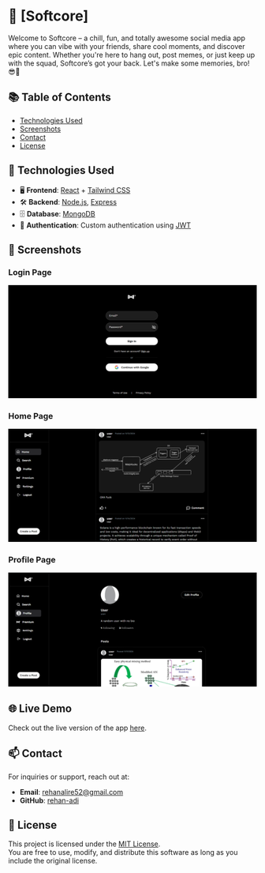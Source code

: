 # 📱 [Softcore]

Welcome to Softcore – a chill, fun, and totally awesome social media app where you can vibe with your friends, share cool moments, and discover epic content. Whether you're here to hang out, post memes, or just keep up with the squad, Softcore’s got your back. Let's make some memories, bro! 😎🎉

## 📚 Table of Contents

- [Technologies Used](#-technologies-used)
- [Screenshots](#-screenshots)
- [Contact](#-contact)
- [License](#-license)

## 🚀 Technologies Used

- 🖥️ **Frontend**: [React](https://reactjs.org/) + [Tailwind CSS](https://tailwindcss.com/)
- 🛠️ **Backend**: [Node.js](https://nodejs.org/), [Express](https://expressjs.com/)
- 🗄️ **Database**: [MongoDB](https://www.mongodb.com/)
- 🔐 **Authentication**: Custom authentication using [JWT](https://jwt.io/)

## 🎨 Screenshots

### Login Page

![Login Page](public/images/login.png)

### Home Page

![Home Page](public/images/homepage.png)

### Profile Page

![Profile Page](public/images/profile.png)

## 🌐 Live Demo

Check out the live version of the app [here](https://softcoreapp.vercel.app/).

## 📫 Contact

For inquiries or support, reach out at:

- **Email**: rehanalire52@gmail.com
- **GitHub**: [rehan-adi](https://github.com/rehan-adi)

## 📜 License

This project is licensed under the [MIT License](LICENSE).  
You are free to use, modify, and distribute this software as long as you include the original license.
